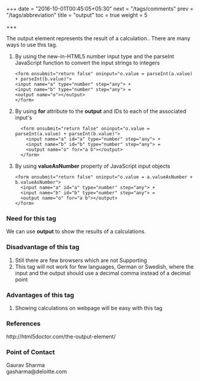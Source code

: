 +++
date = "2016-10-01T00:45:05+05:30"
next = "/tags/comments"
prev = "/tags/abbreviation"
title = "output"
toc = true
weight = 5

+++

The output element represents the result of a calculation..
There are many ways to use this tag.

<ol>
  <li>By using the new-in-HTML5 number input type and the parseInt JavaScript function to convert the input strings to integers</li>

	<form onsubmit="return false" oninput="o.value = parseInt(a.value) + parseInt(b.value)">
    <input name="a" type="number" step="any"> +
    <input name="b" type="number" step="any"> =
    <output name="o"></output>
  	</form>

<li>By using <b>for</b> attribute to the <b>output</b> and IDs to each of the associated input's</li>

      <form onsubmit="return false" oninput="o.value = parseInt(a.value) + parseInt(b.value)">
        <input name="a" id="a" type="number" step="any"> +
        <input name="b" id="b" type="number" step="any"> =
        <output name="o" for="a b"></output>
      </form>

<li>By using <b>valueAsNumber</b> property of JavaScript input objects</li>

    <form onsubmit="return false" oninput="o.value = a.valueAsNumber + b.valueAsNumber">
      <input name="a" id="a" type="number" step="any"> +
      <input name="b" id="b" type="number" step="any"> =
      <output name="o" for="a b"></output>
    </form>
</ol>

<h3>Need for this tag</h3>
We can use <b>output</b> to show the results of a calculations.   

<h3>Disadvantage of this tag</h3>
<ol>
  <li>Still there are few browsers which are not Supporting</li>
  <li>This tag will not work for few languages, German or Swedish, where the input and the output should use a decimal comma instead of a decimal point</li>
</ol>

<h3>Advantages of this tag</h3>
<ol>
  <li>Showing calculations on webpage will be easy with this tag</li>
</ol>

<h3>References</h3>
http://html5doctor.com/the-output-element/

<h3>Point of Contact</h3>
Gaurav Sharma <br>
gasharma@deloitte.com
